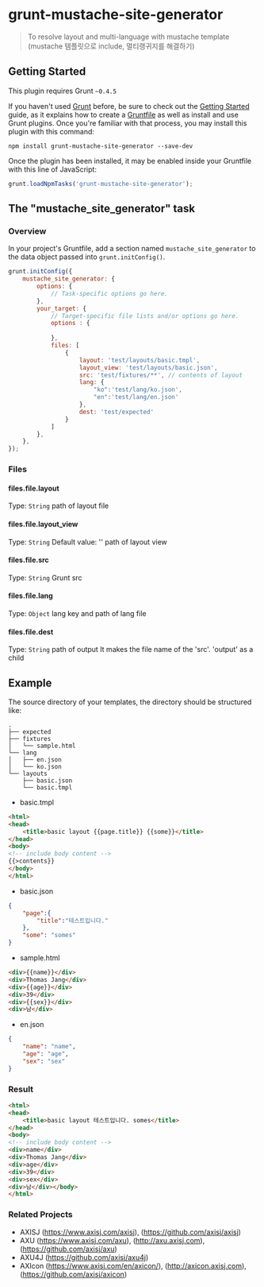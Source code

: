 # grunt-mustache-site-generator

> To resolve layout and multi-language with mustache template (mustache 템플릿으로 include, 멀티랭귀지를 해결하기)

## Getting Started
This plugin requires Grunt `~0.4.5`

If you haven't used [Grunt](http://gruntjs.com/) before, 
be sure to check out the [Getting Started](http://gruntjs.com/getting-started) guide, as it explains how to create a [Gruntfile](http://gruntjs.com/sample-gruntfile) as well as install and use Grunt plugins. 
Once you're familiar with that process, you may install this plugin with this command:

```shell
npm install grunt-mustache-site-generator --save-dev
```

Once the plugin has been installed, it may be enabled inside your Gruntfile with this line of JavaScript:

```js
grunt.loadNpmTasks('grunt-mustache-site-generator');
```

## The "mustache_site_generator" task

### Overview
In your project's Gruntfile, add a section named `mustache_site_generator` to the data object passed into `grunt.initConfig()`.

```js
grunt.initConfig({
	mustache_site_generator: {
		options: {
			// Task-specific options go here.
		},
		your_target: {
			// Target-specific file lists and/or options go here.
			options : {
			
			},
			files: [
				{
					layout: 'test/layouts/basic.tmpl',
					layout_view: 'test/layouts/basic.json',
					src: 'test/fixtures/**', // contents of layout
					lang: {
						"ko":'test/lang/ko.json',
						"en":'test/lang/en.json'
					},
					dest: 'test/expected'
				}
			]
		},
	},
});
```

### Files

#### files.file.layout 
Type: `String`
path of layout file

#### files.file.layout_view
Type: `String`
Default value: ''
path of layout view

#### files.file.src
Type: `String`
Grunt src

#### files.file.lang
Type: `Object`
lang key and path of lang file

#### files.file.dest
Type: `String`
path of output 
It makes the file name of the 'src'. 'output' as a child

## Example
The source directory of your templates, the directory should be structured like:
```
.
├── expected
├── fixtures
│   └── sample.html
└── lang
│   ├── en.json
│   └── ko.json
└── layouts
    ├── basic.json
    └── basic.tmpl
```

* basic.tmpl
```html
<html>
<head>
	<title>basic layout {{page.title}} {{some}}</title>
</head>
<body>
<!-- include body content -->
{{>contents}}
</body>
</html>
```

* basic.json
```json
{
	"page":{
		"title":"테스트입니다."
	},
	"some": "somes"
}
```

* sample.html
```html
<div>{{name}}</div>
<div>Thomas Jang</div>
<div>{{age}}</div>
<div>39</div>
<div>{{sex}}</div>
<div>남</div>
```

* en.json
```json
{
	"name": "name",
	"age": "age",
	"sex": "sex"
}
```

### Result
```html
<html>
<head>
	<title>basic layout 테스트입니다. somes</title>
</head>
<body>
<!-- include body content -->
<div>name</div>
<div>Thomas Jang</div>
<div>age</div>
<div>39</div>
<div>sex</div>
<div>남</div></body>
</html>
```

### Related Projects
- AXISJ (https://www.axisj.com/axisj), (https://github.com/axisj/axisj)
- AXU (https://www.axisj.com/axu), (http://axu.axisj.com), (https://github.com/axisj/axu)
- AXU4J (https://github.com/axisj/axu4j)
- AXIcon (https://www.axisj.com/en/axicon/), (http://axicon.axisj.com), (https://github.com/axisj/axicon)